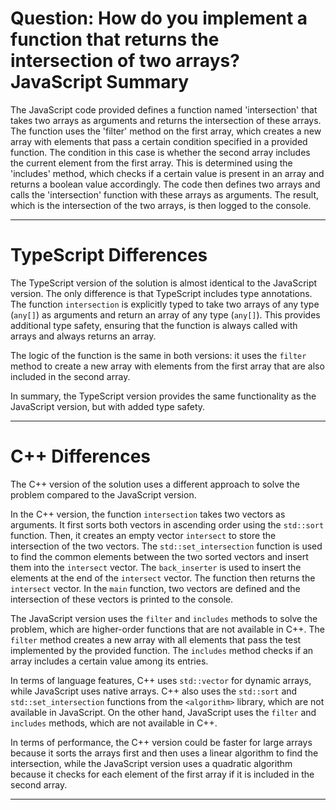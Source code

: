 # Question: How do you implement a function that returns the intersection of two arrays? JavaScript Summary

The JavaScript code provided defines a function named 'intersection' that takes two arrays as arguments and returns the intersection of these arrays. The function uses the 'filter' method on the first array, which creates a new array with elements that pass a certain condition specified in a provided function. The condition in this case is whether the second array includes the current element from the first array. This is determined using the 'includes' method, which checks if a certain value is present in an array and returns a boolean value accordingly. The code then defines two arrays and calls the 'intersection' function with these arrays as arguments. The result, which is the intersection of the two arrays, is then logged to the console.

---

# TypeScript Differences

The TypeScript version of the solution is almost identical to the JavaScript version. The only difference is that TypeScript includes type annotations. The function `intersection` is explicitly typed to take two arrays of any type (`any[]`) as arguments and return an array of any type (`any[]`). This provides additional type safety, ensuring that the function is always called with arrays and always returns an array. 

The logic of the function is the same in both versions: it uses the `filter` method to create a new array with elements from the first array that are also included in the second array. 

In summary, the TypeScript version provides the same functionality as the JavaScript version, but with added type safety.

---

# C++ Differences

The C++ version of the solution uses a different approach to solve the problem compared to the JavaScript version. 

In the C++ version, the function `intersection` takes two vectors as arguments. It first sorts both vectors in ascending order using the `std::sort` function. Then, it creates an empty vector `intersect` to store the intersection of the two vectors. The `std::set_intersection` function is used to find the common elements between the two sorted vectors and insert them into the `intersect` vector. The `back_inserter` is used to insert the elements at the end of the `intersect` vector. The function then returns the `intersect` vector. In the `main` function, two vectors are defined and the intersection of these vectors is printed to the console.

The JavaScript version uses the `filter` and `includes` methods to solve the problem, which are higher-order functions that are not available in C++. The `filter` method creates a new array with all elements that pass the test implemented by the provided function. The `includes` method checks if an array includes a certain value among its entries.

In terms of language features, C++ uses `std::vector` for dynamic arrays, while JavaScript uses native arrays. C++ also uses the `std::sort` and `std::set_intersection` functions from the `<algorithm>` library, which are not available in JavaScript. On the other hand, JavaScript uses the `filter` and `includes` methods, which are not available in C++. 

In terms of performance, the C++ version could be faster for large arrays because it sorts the arrays first and then uses a linear algorithm to find the intersection, while the JavaScript version uses a quadratic algorithm because it checks for each element of the first array if it is included in the second array.

---
